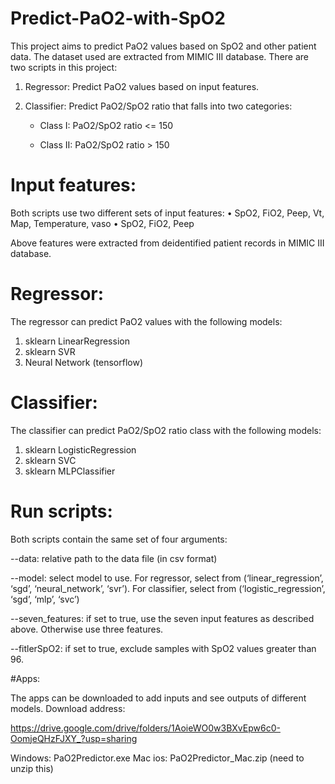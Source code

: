 # Predict-PaO2-with-SpO2
This project aims to predict PaO2 values based on SpO2 and other patient data. The dataset used are extracted from MIMIC III database. There are two scripts in this project:

1.  Regressor: Predict PaO2 values based on input features.
2.  Classifier:	Predict PaO2/SpO2 ratio that falls into two categories:
  
    - Class I: PaO2/SpO2 ratio <= 150
  
    - Class II: PaO2/SpO2 ratio > 150


# Input features:

Both scripts use two different sets of input features:
•	SpO2, FiO2, Peep, Vt, Map, Temperature, vaso
•	SpO2, FiO2, Peep

Above features were extracted from deidentified patient records in MIMIC III database.

# Regressor:

The regressor can predict PaO2 values with the following models:
1.	sklearn LinearRegression
2.	sklearn SVR
3.	Neural Network (tensorflow)


# Classifier:

The classifier can predict PaO2/SpO2 ratio class with the following models:
1.	sklearn LogisticRegression
2.	sklearn SVC
3.	sklearn MLPClassifier


# Run scripts:

Both scripts contain the same set of four arguments:

--data: relative path to the data file (in csv format)

--model: select model to use. For regressor, select from (‘linear_regression’, ‘sgd’, ‘neural_network’, ‘svr’). For classifier, select from (‘logistic_regression’, ‘sgd’, ‘mlp’, ‘svc’)

--seven_features: if set to true, use the seven input features as described above. Otherwise use three features.

--fitlerSpO2: if set to true, exclude samples with SpO2 values greater than 96.
	
#Apps:

The apps can be downloaded to add inputs and see outputs of different models.
Download address:

https://drive.google.com/drive/folders/1AoieWO0w3BXvEpw6c0-OomjeQHzFJXY_?usp=sharing

Windows: PaO2Predictor.exe
Mac ios: PaO2Predictor_Mac.zip (need to unzip this)
